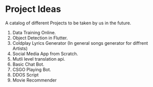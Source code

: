 # Project Ideas
A catalog of different Projects to be taken by us in the future.

1) Data Training Online.
2) Object Detection in Flutter.
3) Coldplay Lyrics Generator (In general songs generator for diffrent Artists)
4) Social Media App from Scratch.
5) Mutli level translation api.
6) Basic Chat Bot.
7) CSGO Playing Bot.
8) DDOS Script
9) Movie Recommender 
